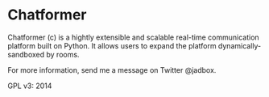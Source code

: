 Chatformer
==========

Chatformer (c) is a hightly extensible and scalable real-time communication platform built on Python. It allows users to expand the platform dynamically- sandboxed by rooms.

For more information, send me a message on Twitter @jadbox.

GPL v3: 2014
